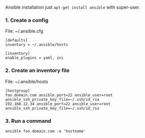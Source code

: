 Ansible installation just `apt-get install ansible` with super-user.


### 1. Create a config

File: ~/.ansible.cfg
```
[defaults]
inventory = ~/.ansible/hosts

[inventory]
enable_plugins = yaml, ini
```


### 2. Create an inventory file

File: ~/.ansible/hosts
```
[hostgroup]
foo.domain.com ansible_port=22 ansible_user=root ansible_ssh_private_key_file=~/.ssh/id_rsa
192.168.12.34 ansible_port=22 ansible_user=root ansible_ssh_private_key_file=~/.ssh/id_rsa
```

### 3. Run a command

```
ansible foo.domain.com -a 'hostname'
```
